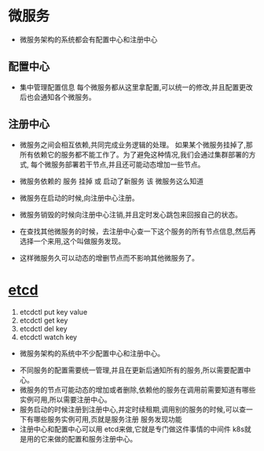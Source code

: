 # 微服务

- 微服务架构的系统都会有配置中心和注册中心

## 配置中心

- 集中管理配置信息 每个微服务都从这里拿配置,可以统一的修改,并且配置更改后也会通知各个微服务。

## 注册中心

- 微服务之间会相互依赖,共同完成业务逻辑的处理。 如果某个微服务挂掉了,那所有依赖它的服务都不能工作了。为了避免这种情况,我们会通过集群部署的方式, 每个微服务部署若干节点,并且还可能动态增加一些节点。

* 微服务依赖的 服务 挂掉 或 启动了新服务 该 微服务这么知道

* 微服务在启动的时候,向注册中心注册。
* 微服务销毁的时候向注册中心注销,并且定时发心跳包来回报自己的状态。
* 在查找其他微服务的时候，去注册中心查一下这个服务的所有节点信息,然后再选择一个来用,这个叫做服务发现。
* 这样微服务久可以动态的增删节点而不影响其他微服务了。

# [etcd](https://github.com/microsoft/etcd3#readme)

1. etcdctl put key value
2. etcdctl get key
3. etcdctl del key
4. etcdctl watch key

- 微服务架构的系统中不少配置中心和注册中心。

* 不同服务的配置需要统一管理,并且在更新后通知所有的服务,所以需要配置中心。
* 微服务的节点可能动态的增加或者删除,依赖他的服务在调用前需要知道有哪些实例可用,所以需要注册中心。
* 服务启动的时候注册到注册中心,并定时续租期,调用别的服务的时候,可以查一下有哪些服务实例可用,页就是服务注册 服务发现功能
* 注册中心和配置中心可以用 etcd来做,它就是专门做这件事情的中间件 k8s就是用的它来做的配置和服务注册中心。
